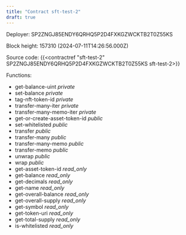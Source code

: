 ```yaml
---
title: "Contract sft-test-2"
draft: true
---
```

Deployer: SP2ZNGJ85ENDY6QRHQ5P2D4FXKGZWCKTB2T0Z55KS


 



Block height: 157310 (2024-07-11T14:26:56.000Z)

Source code: {{<contractref "sft-test-2" SP2ZNGJ85ENDY6QRHQ5P2D4FXKGZWCKTB2T0Z55KS sft-test-2>}}

Functions:

* get-balance-uint _private_
* set-balance _private_
* tag-nft-token-id _private_
* transfer-many-iter _private_
* transfer-many-memo-iter _private_
* get-or-create-asset-token-id _public_
* set-whitelisted _public_
* transfer _public_
* transfer-many _public_
* transfer-many-memo _public_
* transfer-memo _public_
* unwrap _public_
* wrap _public_
* get-asset-token-id _read_only_
* get-balance _read_only_
* get-decimals _read_only_
* get-name _read_only_
* get-overall-balance _read_only_
* get-overall-supply _read_only_
* get-symbol _read_only_
* get-token-uri _read_only_
* get-total-supply _read_only_
* is-whitelisted _read_only_

